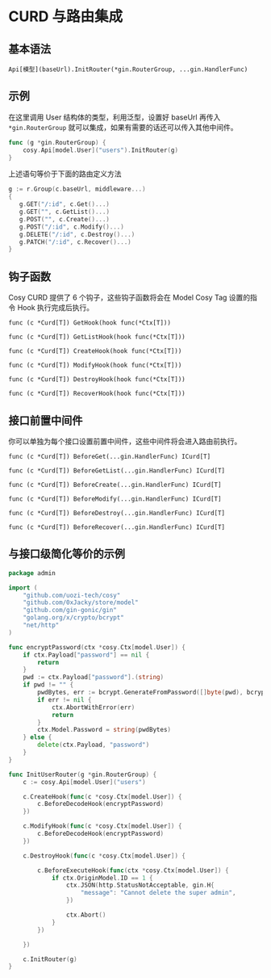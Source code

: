 # CURD 与路由集成

## 基本语法

`Api[模型](baseUrl).InitRouter(*gin.RouterGroup, ...gin.HandlerFunc)`

## 示例

在这里调用 User 结构体的类型，利用泛型，设置好 baseUrl 再传入 `*gin.RouterGroup` 就可以集成，如果有需要的话还可以传入其他中间件。

```go
func (g *gin.RouterGroup) {
    cosy.Api[model.User]("users").InitRouter(g)
}
```

上述语句等价于下面的路由定义方法

```go
g := r.Group(c.baseUrl, middleware...)
{
   g.GET("/:id", c.Get()...)
   g.GET("", c.GetList()...)
   g.POST("", c.Create()...)
   g.POST("/:id", c.Modify()...)
   g.DELETE("/:id", c.Destroy()...)
   g.PATCH("/:id", c.Recover()...)
}
```

## 钩子函数

Cosy CURD 提供了 6 个钩子，这些钩子函数将会在 Model Cosy Tag 设置的指令 Hook 执行完成后执行。

`func (c *Curd[T]) GetHook(hook func(*Ctx[T]))`

`func (c *Curd[T]) GetListHook(hook func(*Ctx[T]))`

`func (c *Curd[T]) CreateHook(hook func(*Ctx[T]))`

`func (c *Curd[T]) ModifyHook(hook func(*Ctx[T]))`

`func (c *Curd[T]) DestroyHook(hook func(*Ctx[T]))`

`func (c *Curd[T]) RecoverHook(hook func(*Ctx[T]))`

## 接口前置中间件

你可以单独为每个接口设置前置中间件，这些中间件将会进入路由前执行。

`func (c *Curd[T]) BeforeGet(...gin.HandlerFunc) ICurd[T]`

`func (c *Curd[T]) BeforeGetList(...gin.HandlerFunc) ICurd[T]`

`func (c *Curd[T]) BeforeCreate(...gin.HandlerFunc) ICurd[T]`

`func (c *Curd[T]) BeforeModify(...gin.HandlerFunc) ICurd[T]`

`func (c *Curd[T]) BeforeDestroy(...gin.HandlerFunc) ICurd[T]`

`func (c *Curd[T]) BeforeRecover(...gin.HandlerFunc) ICurd[T]`

## 与接口级简化等价的示例

```go
package admin

import (
	"github.com/uozi-tech/cosy"
	"github.com/0xJacky/store/model"
	"github.com/gin-gonic/gin"
	"golang.org/x/crypto/bcrypt"
	"net/http"
)

func encryptPassword(ctx *cosy.Ctx[model.User]) {
	if ctx.Payload["password"] == nil {
		return
	}
	pwd := ctx.Payload["password"].(string)
	if pwd != "" {
		pwdBytes, err := bcrypt.GenerateFromPassword([]byte(pwd), bcrypt.DefaultCost)
		if err != nil {
			ctx.AbortWithError(err)
			return
		}
		ctx.Model.Password = string(pwdBytes)
	} else {
		delete(ctx.Payload, "password")
	}
}

func InitUserRouter(g *gin.RouterGroup) {
	c := cosy.Api[model.User]("users")

	c.CreateHook(func(c *cosy.Ctx[model.User]) {
		c.BeforeDecodeHook(encryptPassword)
	})

	c.ModifyHook(func(c *cosy.Ctx[model.User]) {
		c.BeforeDecodeHook(encryptPassword)
	})

	c.DestroyHook(func(c *cosy.Ctx[model.User]) {

		c.BeforeExecuteHook(func(ctx *cosy.Ctx[model.User]) {
			if ctx.OriginModel.ID == 1 {
				ctx.JSON(http.StatusNotAcceptable, gin.H{
					"message": "Cannot delete the super admin",
				})

				ctx.Abort()
			}
		})

	})

	c.InitRouter(g)
}
```